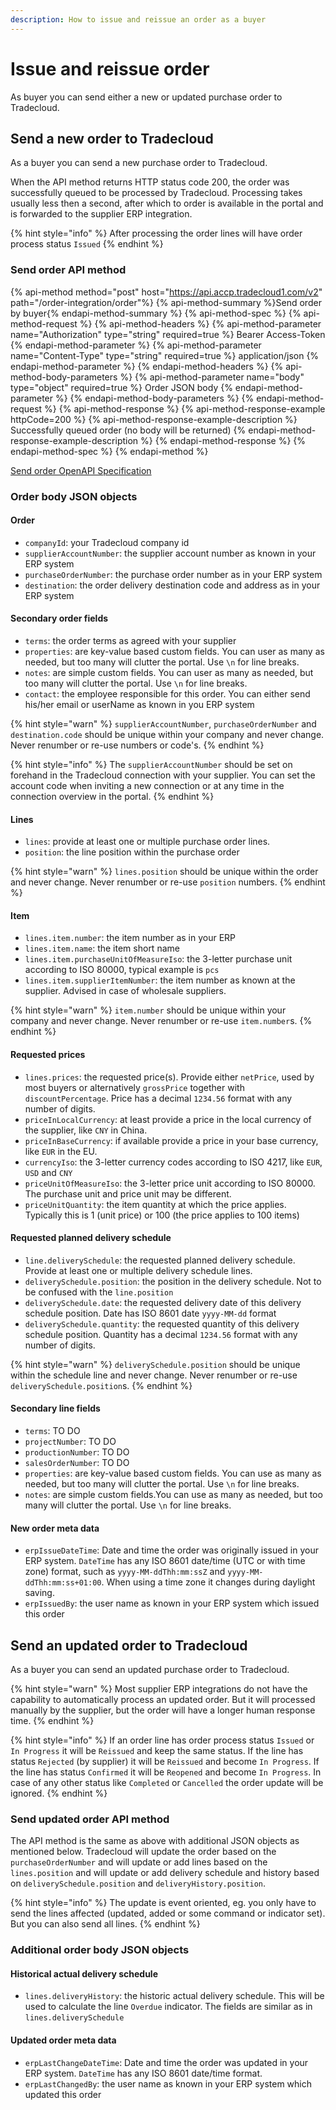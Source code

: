 ```yaml
---
description: How to issue and reissue an order as a buyer
---
```


# Issue and reissue order

As buyer you can send either a new or updated purchase order to Tradecloud.

## Send a new order to Tradecloud

As a buyer you can send a new purchase order to Tradecloud.

When the API method returns HTTP status code 200, the order was successfully queued to be processed by Tradecloud. Processing takes usually less then a second, after which to order is available in the portal and is forwarded to the supplier ERP integration.

{% hint style="info" %}
After processing the order lines will have order process status `Issued`
{% endhint %}

### Send order API method

{% api-method method="post" host="https://api.accp.tradecloud1.com/v2" path="/order-integration/order"%}
{% api-method-summary %}Send order by buyer{% endapi-method-summary %}
{% api-method-spec %}
{% api-method-request %}
{% api-method-headers %}
{% api-method-parameter name="Authorization" type="string" required=true %} Bearer Access-Token {% endapi-method-parameter %}
{% api-method-parameter name="Content-Type" type="string" required=true %} application/json {% endapi-method-parameter %}
{% endapi-method-headers %}
{% api-method-body-parameters %}
{% api-method-parameter name="body" type="object" required=true %} Order JSON body {% endapi-method-parameter %}
{% endapi-method-body-parameters %}
{% endapi-method-request %}
{% api-method-response %}
{% api-method-response-example httpCode=200 %}
{% api-method-response-example-description %} Successfully queued order (no body will be returned) {% endapi-method-response-example-description %}
{% endapi-method-response %}
{% endapi-method-spec %}
{% endapi-method %}

 [Send order OpenAPI Specification](https://swagger-ui.accp.tradecloud1.com/?url=https://api.accp.tradecloud1.com/v2/order-integration/specs.yaml#/order-integration/sendOrderByBuyerRoute)

### Order body JSON objects

#### Order

- `companyId`: your Tradecloud company id
- `supplierAccountNumber`: the supplier account number as known in your ERP system
- `purchaseOrderNumber`: the purchase order number as in your ERP system
- `destination`: the order delivery destination code and address as in your ERP system

#### Secondary order fields

- `terms`: the order terms as agreed with your supplier
- `properties`: are key-value based custom fields. You can user as many as needed, but too many will clutter the portal. Use `\n` for line breaks.
- `notes`: are simple custom fields. You can user as many as needed, but too many will clutter the portal. Use `\n` for line breaks.
- `contact`: the employee responsible for this order. You can either send his/her email or userName as known in you ERP system

{% hint style="warn" %}
`supplierAccountNumber`, `purchaseOrderNumber` and `destination.code` should be unique within your company and never change. Never renumber or re-use numbers or code's.
{% endhint %}

{% hint style="info" %}
The `supplierAccountNumber` should be set on forehand in the Tradecloud connection with your supplier. You can set the account code when inviting a new connection or at any time in the connection overview in the portal.
{% endhint %}

#### Lines

- `lines`: provide at least one or multiple purchase order lines.
- `position`: the line position within the purchase order

{% hint style="warn" %}
`lines.position` should be unique within the order and never change.
Never renumber or re-use `position` numbers.
{% endhint %}

#### Item

- `lines.item.number`: the item number as in your ERP
- `lines.item.name`: the item short name
- `lines.item.purchaseUnitOfMeasureIso`: the 3-letter purchase unit according to ISO 80000, typical example is `pcs`
- `lines.item.supplierItemNumber`: the item number as known at the supplier. Advised in case of wholesale suppliers.

{% hint style="warn" %}
`item.number` should be unique within your company and never change.
Never renumber or re-use `item.number`s.
{% endhint %}

#### Requested prices

- `lines.prices`: the requested price(s). Provide either `netPrice`, used by most buyers or alternatively `grossPrice` together with `discountPercentage`. Price has a decimal `1234.56` format with any number of digits.
- `priceInLocalCurrency`: at least provide a price in the local currency of the supplier, like `CNY` in China.
- `priceInBaseCurrency`: if available provide a price in your base currency, like `EUR` in the EU.
- `currencyIso`: the 3-letter currency codes according to ISO 4217, like `EUR`, `USD` and `CNY`
- `priceUnitOfMeasureIso`: the 3-letter price unit according to ISO 80000. The purchase unit and price unit may be different.
- `priceUnitQuantity`: the item quantity at which the price applies. Typically this is 1 (unit price) or 100 (the price applies to 100 items)

#### Requested planned delivery schedule

- `line.deliverySchedule`: the requested planned delivery schedule. Provide at least one or multiple delivery schedule lines.
- `deliverySchedule.position`: the position in the delivery schedule. Not to be confused with the `line.position`
- `deliverySchedule.date`: the requested delivery date of this delivery schedule position. Date has ISO 8601 date `yyyy-MM-dd` format
- `deliverySchedule.quantity`: the requested quantity of this delivery schedule position. Quantity has a decimal `1234.56` format with any number of digits.

{% hint style="warn" %}
`deliverySchedule.position` should be unique within the schedule line and never change.
Never renumber or re-use `deliverySchedule.position`s.
{% endhint %}

#### Secondary line fields

- `terms`: TO DO
- `projectNumber`:  TO DO
- `productionNumber`:  TO DO
- `salesOrderNumber`:  TO DO
- `properties`: are key-value based custom fields. You can use as many as needed, but too many will clutter the portal.  Use `\n` for line breaks.
- `notes`: are simple custom fields.You can use as many as needed, but too many will clutter the portal. Use `\n` for line breaks.

#### New order meta data

- `erpIssueDateTime`: Date and time the order was originally issued in your ERP system. `DateTime` has any ISO 8601 date/time (UTC or with time zone) format, such as `yyyy-MM-ddThh:mm:ssZ` and `yyyy-MM-ddThh:mm:ss+01:00`. When using a time zone it changes during daylight saving.
- `erpIssuedBy`: the user name as known in your ERP system which issued this order

## Send an updated order to Tradecloud

As a buyer you can send an updated purchase order to Tradecloud.

{% hint style="warn" %}
Most supplier ERP integrations do not have the capability to automatically process an updated order. But it will processed manually by the supplier, but the order will have a longer human response time.
{% endhint %}

{% hint style="info" %}
If an order line has order process status `Issued` or `In Progress` it will be `Reissued` and keep the same status.
If the line has status `Rejected` (by supplier) it will be `Reissued` and become `In Progress`.
If the line has status `Confirmed` it will be `Reopened` and become `In Progress`.
In case of any other status like `Completed` or `Cancelled` the order update will be ignored.
{% endhint %}

### Send updated order API method

The API method is the same as above with additional JSON objects as mentioned below. Tradecloud will update the order based on the `purchaseOrderNumber` and will update or add lines based on the `lines.position` and will update or add delivery schedule and history based on `deliverySchedule.position` and `deliveryHistory.position`.

{% hint style="info" %}
The update is event oriented, eg. you only have to send the lines affected (updated, added or some command or  indicator set). But you can also send all lines.
{% endhint %}

### Additional order body JSON objects

#### Historical actual delivery schedule

- `lines.deliveryHistory`: the historic actual delivery schedule. This will be used to calculate the line `Overdue` indicator. The fields are similar as in `lines.deliverySchedule`

#### Updated order meta data

- `erpLastChangeDateTime`: Date and time the order was updated in your ERP system. `DateTime` has any ISO 8601 date/time format.
- `erpLastChangedBy`: the user name as known in your ERP system which updated this order
